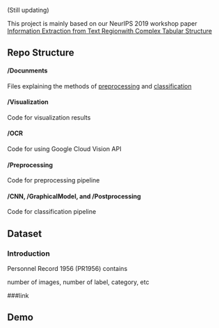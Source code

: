 (Still updating)

This project is mainly based on our NeurIPS 2019 workshop paper [Information Extraction from Text Regionwith Complex Tabular Structure]()

## Repo Structure

#### /Docunments

Files explaining the methods of [preprocessing](Documemts/PreprocessingMethods.md) and [classification](Documemts/PreprocessingMethods.md)

#### /Visualization

Code for visualization results

#### /OCR

Code for using Google Cloud Vision API

#### /Preprocessing

Code for preprocessing pipeline

#### /CNN, /GraphicalModel, and /Postprocessing

Code for classification pipeline

## Dataset

### Introduction

Personnel Record 1956 (PR1956) contains

number of images, number of label, category, etc

###link

## Demo
